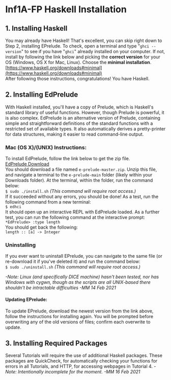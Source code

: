 # Inf1A-FP Haskell Installation

## 1. Installing Haskell
You may already have Haskell! That's excellent, you can skip right down to Step 2, installing EPrelude. To check, open a terminal and type "`ghci --version`" to see if you have "`ghci`" already installed on your computer. If not, install by following the link below and picking the **correct version** for your OS (Windows, OS X for Mac, Linux). Choose the **minimal installation**.  
[https://www.haskell.org/downloads#minimal](https://www.haskell.org/downloads#minimal)  
After following those instructions, congratulations! You have Haskell.

## 2. Installing EdPrelude
With Haskell installed, you'll have a copy of Prelude, which is Haskell's standard library of useful functions. However, though Prelude is powerful, it is also complex. EdPrelude is an alternative version of Prelude, containing simple and straightforward definitions of the standard functions with a restricted set of available types. It also automatically derives a pretty-printer for data structures, making it easier to read command-line output.

### Mac (OS X)/(UNIX) Instructions:
To install EdPrelude, follow the link below to get the zip file.  
[EdPrelude Download](https://github.com/MatthewMarmalade/e-prelude/archive/main.zip)  
You should download a file named `e-prelude-master.zip`. Unzip this file, and navigate a terminal to the `e-prelude-main` folder (likely within your Downloads folder). At the terminal, within the folder, run the command below:  
`$ sudo ./install.sh` *(This command will require root access.)*  
If it succeeded without any errors, you should be done! As a test, run the following command from a new terminal:  
`$ edhci`  
It should open up an interactive REPL with EdPrelude loaded. As a further test, you can run the following command at the interactive prompt:  
`*EdPrelude> :type length`  
You should get back the following:  
`length :: [a] -> Integer`  

### Uninstalling
If you ever want to uninstall EPrelude, you can navigate to the same file (or re-download it if you've deleted it) and run the command below:  
`$ sudo ./uninstall.sh` *(This command will require root access.)* 

*-Note: Linux (and specifically DICE machine) hasn't been tested, nor has Windows with cygwn, though as the scripts are all UNIX-based there shouldn't be intractable difficulties -MM 14 Feb 2021*
#### Updating EPrelude:
To update EPrelude, download the newest version from the link above, follow the instructions for installing again. You will be prompted before overwriting any of the old versions of files; confirm each overwrite to update.

## 3. Installing Required Packages
Several Tutorials will require the use of additional Haskell packages. These packages are QuickCheck, for automatically checking your functions for errors in all Tutorials, and HTTP, for accessing webpages in Tutorial 4.
*-Note: Intentionally incomplete for the moment. -MM 16 Feb 2021*
<!---
### Cabal
Cabal is a package manager for Haskell. It is probably the most straightforward method, but students have had problems with it before. If there any issues, consider the alternative methods. To install the Haskell packages we need, run the commands below from a terminal:  
`$ cabal update`  
`$ cabal install QuickCheck`
`$ cabal install HTTP`
-
### Stack - Awaits Analysis
Stack is a general workspace/project manager for Haskell that is also capable of managing packages and dependencies of projects. Its usage is more complicated, though it may be more reliable than cabal.
-
*-Note: In progress -MM 14 Feb 2021*
-
### Direct Dependency Download - Awaits Analysis
If the above truly aren't working, here is a way to directly download the modules in question so you can complete the tutorials. In general, the files you download will need to be placed in the same file as your tutorial file to be successfully imported.
-
*-Note: Potential option; has yet to be fully explored. -MM 14 Feb 2021*
-->
